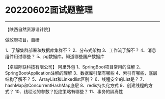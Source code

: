 

# 20220602面试题整理

------

【陕西自然资源设计院】

做政府项目，自研

1、了解集群部署和数据库集群不？
2、分布式架构
3、工作流了解不？
4、消息组件用过哪些？
5、pg数据库。知道哪些国产数据库

【卓越际联科技有限公司】
阿里外包
1、SpringBoot项目常用的注解
2、SpringBootApplication注解的理解
3、数据库引擎有哪些
4、索引有哪些，底层结构了解不？
5、ArrayList和Linkedlist区别？
6、线程安全的List是？
7、hashMap和ConcurrentHashMap底层
8、redis持久化方式
9、创建线程的方式？
10、线程池的参数？拒绝策略有哪些？
11、事务的隔离性